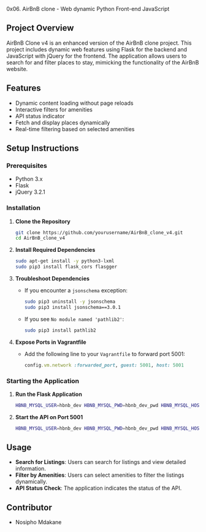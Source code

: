 0x06. AirBnB clone - Web dynamic
Python
Front-end
JavaScript

## Project Overview
AirBnB Clone v4 is an enhanced version of the AirBnB clone project. This project includes dynamic web features using Flask for the backend and JavaScript with jQuery for the frontend. The application allows users to search for and filter places to stay, mimicking the functionality of the AirBnB website.

## Features
- Dynamic content loading without page reloads
- Interactive filters for amenities
- API status indicator
- Fetch and display places dynamically
- Real-time filtering based on selected amenities

## Setup Instructions
### Prerequisites
- Python 3.x
- Flask
- jQuery 3.2.1

### Installation
1. **Clone the Repository**
    ```bash
    git clone https://github.com/yourusername/AirBnB_clone_v4.git
    cd AirBnB_clone_v4
    ```

2. **Install Required Dependencies**
    ```bash
    sudo apt-get install -y python3-lxml
    sudo pip3 install flask_cors flasgger
    ```

3. **Troubleshoot Dependencies**
    - If you encounter a `jsonschema` exception:
        ```bash
        sudo pip3 uninstall -y jsonschema 
        sudo pip3 install jsonschema==3.0.1
        ```
    - If you see `No module named 'pathlib2'`:
        ```bash
        sudo pip3 install pathlib2
        ```

4. **Expose Ports in Vagrantfile**
    - Add the following line to your `Vagrantfile` to forward port 5001:
        ```ruby
        config.vm.network :forwarded_port, guest: 5001, host: 5001
        ```

### Starting the Application
1. **Run the Flask Application**
    ```bash
    HBNB_MYSQL_USER=hbnb_dev HBNB_MYSQL_PWD=hbnb_dev_pwd HBNB_MYSQL_HOST=localhost HBNB_MYSQL_DB=hbnb_dev_db HBNB_TYPE_STORAGE=db python3 -m web_dynamic.0-hbnb
    ```

2. **Start the API on Port 5001**
    ```bash
    HBNB_MYSQL_USER=hbnb_dev HBNB_MYSQL_PWD=hbnb_dev_pwd HBNB_MYSQL_HOST=localhost HBNB_MYSQL_DB=hbnb_dev_db HBNB_TYPE_STORAGE=db HBNB_API_PORT=5001 python3 -m api.v1.app
    ```

## Usage
- **Search for Listings**: Users can search for listings and view detailed information.
- **Filter by Amenities**: Users can select amenities to filter the listings dynamically.
- **API Status Check**: The application indicates the status of the API.

## Contributor 
- Nosipho Mdakane
